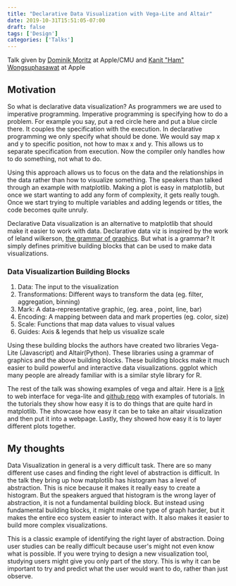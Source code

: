 ```yaml
---
title: "Declarative Data Visualization with Vega-Lite and Altair"
date: 2019-10-31T15:51:05-07:00
draft: false
tags: ['Design']
categories: ['Talks']
---
```

Talk given by [Dominik Moritz](https://www.domoritz.de/) at Apple/CMU and [Kanit "Ham" Wongsuphasawat](https://kanitw.github.io/) at Apple

## Motivation

So what is declarative data visualization? As programmers we are used to imperative programming. Imperative programming is specifying how to do a problem. For example you say, put a red circle here and put a blue circle there. It couples the specification with the execution. In declarative programming we only specify what should be done. We would say map x and y to specific position, not how to max x and y. This allows us to separate specification from execution. Now the compiler only handles how to do something, not what to do.

Using this approach allows us to focus on the data and the relationships in the data rather than how to visualize something. The speakers than talked through an example with matplotlib. Making a plot is easy in matplotlib, but once we start wanting to add any form of complexity, it gets really tough. Once we start trying to multiple variables and adding legends or titles, the code becomes quite unruly.

Declarative Data visualization is an alternative to matplotlib that should make it easier to work with data. Declarative data viz is inspired by the work of leland wilkerson, [the grammar of graphics](https://www.amazon.com/Grammar-Graphics-Statistics-Computing/dp/0387245448). But what is a grammar? It simply defines primitive building blocks that can be used to make data visualizations.

### Data Visualizartion Building Blocks

1. Data: The input to the visualization
2. Transformations: Different ways to transform the data (eg. filter, aggregation, binning)
3. Mark: A data-representative graphic, (eg. area , point, line, bar)
4. Encoding: A mapping between data and mark properties (eg. color, size)
5. Scale: Functions that map data values to visual values
6. Guides: Axis & legends that help us visualize scale

Using these building blocks the authors have created two libraries Vega-Lite (Javascript) and Altair(Python). These libraries using a grammar of graphics and the above building blocks. These building blocks make it much easier to build powerful and interactive data visualizations. ggplot which many people are already familiar with is a similar style library for R.

The rest of the talk was showing examples of vega and altair. Here is a [link](vega.github.io/editor) to web interface for vega-lite and [github repo](https://github.com/vega/vega-lite-tutorials) with examples of tutorials. In the tutorials they show how easy it is to do things that are quite hard in matplotlib. The showcase how easy it can be to take an altair visualization and then put it into a webpage. Lastly, they showed how easy it is to layer different plots together.

## My thoughts

Data Visualization in general is a very difficult task. There are so many different use cases and finding the right level of abstraction is difficult. In the talk they bring up how matplotlib has histogram has a level of abstraction. This is nice because it makes it really easy to create a histogram. But the speakers argued that histogram is the wrong layer of abstraction, it is not a fundamental building block. But instead using fundamental building blocks, it might make one type of graph harder, but it makes the entire eco system easier to interact with. It also makes it easier to build more complex visualizations. 

This is a classic example of identifying the right layer of abstraction. Doing user studies can be really difficult because user's might not even know what is possible. If you were trying to design a new visualization tool, studying users might give you only part of the story. This is why it can be important to try and predict what the user would want to do, rather than just observe.
